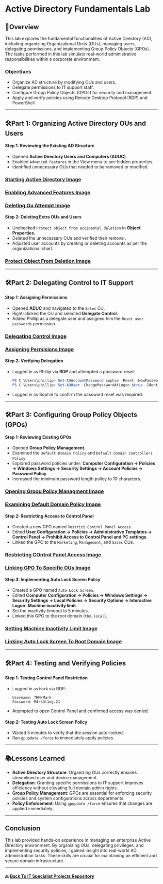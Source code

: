 # Active Directory Fundamentals Lab

## 📌Overview
This lab explores the fundamental functionalities of Active Directory (AD), including organizing Organizational Units (OUs), managing users, delegating permissions, and implementing Group Policy Objects (GPOs). The tasks performed in this lab simulate real-world administrative responsibilities within a corporate environment.

### Objectives
- Organize AD structure by modifying OUs and users.
- Delegate permissions to IT support staff.
- Configure Group Policy Objects (GPOs) for security and management.
- Apply and verify policies using Remote Desktop Protocol (RDP) and PowerShell.

---
## 🛠**Part 1: Organizing Active Directory OUs and Users**

#### **Step 1: Reviewing the Existing AD Structure**
- Opened **Active Directory Users and Computers (ADUC)**.
- Enabled `Advanced Features` in the View menu to see hidden properties.
- Identified unnecessary OUs that needed to be removed or modified.

### [Starting Active Directory Image](https://raw.githubusercontent.com/proxymc/it-specialist-projects/refs/heads/main/TryHackMe/Images/Active_Directory_Fundamentals/Actve%20Directory%20Start.png)
### [Enabling Advanced Features Image](https://github.com/proxymc/it-specialist-projects/blob/main/TryHackMe/Images/Active_Directory_Fundamentals/Advanced%20Features.png)
### [Deleting Ou Attempt Image](https://raw.githubusercontent.com/proxymc/it-specialist-projects/refs/heads/main/TryHackMe/Images/Active_Directory_Fundamentals/Deleting%20OU%20Attempt.png)

#### **Step 2: Deleting Extra OUs and Users**
- Unchecked `Protect object from accidental deletion` in **Object Properties**.
- Deleted the unnecessary OUs and verified their removal.
- Adjusted user accounts by creating or deleting accounts as per the organizational chart.

### [Protect Object From Deletion Image](https://raw.githubusercontent.com/proxymc/it-specialist-projects/refs/heads/main/TryHackMe/Images/Active_Directory_Fundamentals/Protect%20Object%20From%20Accidental%20Delation.png)
---
## 🛠**Part 2: Delegating Control to IT Support**

#### **Step 1: Assigning Permissions**
- Opened **ADUC** and navigated to the `Sales` OU.
- Right-clicked the OU and selected **Delegate Control**.
- Added Phillip as a delegate user and assigned him the `Reset user passwords` permission.

### [Delegating Control Image](https://raw.githubusercontent.com/proxymc/it-specialist-projects/refs/heads/main/TryHackMe/Images/Active_Directory_Fundamentals/Delegate%20Control2.png)
### [Assigning Permisions Image](https://raw.githubusercontent.com/proxymc/it-specialist-projects/refs/heads/main/TryHackMe/Images/Active_Directory_Fundamentals/Delegate%20Control3.png)

#### **Step 2: Verifying Delegation**
- Logged in as Phillip via **RDP** and attempted a password reset:
  ```powershell
  PS C:\Users\phillip> Set-ADAccountPassword sophie -Reset -NewPassword (Read-Host -AsSecureString -Prompt 'New Password') -Verbose
  PS C:\Users\phillip> Set-ADUser -ChangePasswordAtLogon $true -Identity sophie -Verbose
  ```
- Logged in as Sophie to confirm the password reset was required.

---
## 🛠**Part 3: Configuring Group Policy Objects (GPOs)**

#### **Step 1: Reviewing Existing GPOs**
- Opened **Group Policy Management**.
- Examined the `Default Domain Policy` and `Default Domain Controllers Policy`.
- Explored password policies under:
  **Computer Configuration → Policies → Windows Settings → Security Settings → Account Policies → Password Policy**.
- Increased the minimum password length policy to 10 characters.

### [Opening Gropu Policy Managment Image](https://raw.githubusercontent.com/proxymc/it-specialist-projects/refs/heads/main/TryHackMe/Images/Active_Directory_Fundamentals/Group%20Policy%20Managment2.png)
### [Examining Default Domain Policy Image](https://raw.githubusercontent.com/proxymc/it-specialist-projects/refs/heads/main/TryHackMe/Images/Active_Directory_Fundamentals/GPO%20Settings.png)

#### **Step 2: Restricting Access to Control Panel**
- Created a new GPO named `Restrict Control Panel Access`.
- Edited **User Configuration → Policies → Administrative Templates → Control Panel → Prohibit Access to Control Panel and PC settings**.
- Linked the GPO to the `Marketing`, `Management`, and `Sales` OUs.

### [Restricting COntrol Panel Access Image](https://raw.githubusercontent.com/proxymc/it-specialist-projects/refs/heads/main/TryHackMe/Images/Active_Directory_Fundamentals/Restrict%20Control%20Panel%20Access.png)
### [Linking GPO To Specific OUs Image](https://raw.githubusercontent.com/proxymc/it-specialist-projects/refs/heads/main/TryHackMe/Images/Active_Directory_Fundamentals/GPO%20Configuration.png)

#### **Step 3: Implementing Auto Lock Screen Policy**
- Created a GPO named `Auto Lock Screen`.
- Edited **Computer Configuration → Policies → Windows Settings → Security Settings → Local Policies → Security Options → Interactive Logon: Machine inactivity limit**.
- Set the inactivity timeout to 5 minutes.
- Linked this GPO to the root domain (`thm.local`).

### [Setting Machine Inactivity Limit Image](https://raw.githubusercontent.com/proxymc/it-specialist-projects/refs/heads/main/TryHackMe/Images/Active_Directory_Fundamentals/GPO%20Configuration2.png)
### [Linking Auto Lock Screen To Root Domain Image](https://raw.githubusercontent.com/proxymc/it-specialist-projects/refs/heads/main/TryHackMe/Images/Active_Directory_Fundamentals/GPO%20Configuration3.png)
---
## 🛠**Part 4: Testing and Verifying Policies**

#### **Step 1: Testing Control Panel Restriction**
- Logged in as `Mark` via RDP:
  ```
  Username: THM\Mark
  Password: M4rk3t1ng.21
  ```
- Attempted to open Control Panel and confirmed access was denied.

#### **Step 2: Testing Auto Lock Screen Policy**
- Waited 5 minutes to verify that the session auto-locked.
- Ran `gpupdate /force` to immediately apply policies.

---
## 📚Lessons Learned
- **Active Directory Structure**: Organizing OUs correctly ensures streamlined user and device management.
- **Delegation**: Granting specific permissions to IT support improves efficiency without elevating full domain admin rights.
- **Group Policy Management**: GPOs are essential for enforcing security policies and system configurations across departments.
- **Policy Enforcement**: Using `gpupdate /force` ensures that changes are applied immediately.

---
## Conclusion
This lab provided hands-on experience in managing an enterprise Active Directory environment. By organizing OUs, delegating privileges, and implementing security policies, I gained insight into real-world AD administration tasks. These skills are crucial for maintaining an efficient and secure domain infrastructure.

---
#### 🔙 [Back To IT Specialist Projects Repository](https://github.com/proxymc/it-specialist-projects)  
